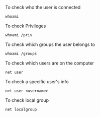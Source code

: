 To check who the user is connected
```
whoami
```
To check Privileges
```
whoami /priv
```
To check which groups the user belongs to
```
whoami /groups
```
To check which users are on the computer
```
net user
```
To check a specific user's info
```
net user <username>
```
To check local group
```
net localgroup
```
